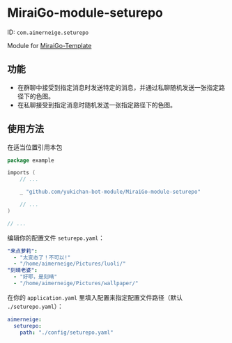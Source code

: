 # MiraiGo-module-seturepo

ID: `com.aimerneige.seturepo`

Module for [MiraiGo-Template](https://github.com/Logiase/MiraiGo-Template)

## 功能

- 在群聊中接受到指定消息时发送特定的消息，并通过私聊随机发送一张指定路径下的色图。
- 在私聊接受到指定消息时随机发送一张指定路径下的色图。

## 使用方法

在适当位置引用本包

```go
package example

imports (
    // ...

    _ "github.com/yukichan-bot-module/MiraiGo-module-seturepo"

    // ...
)

// ...
```

编辑你的配置文件 `seturepo.yaml`：

```yaml
"来点萝莉":
  - "太变态了！不可以!"
  - "/home/aimerneige/Pictures/luoli/"
"刻晴老婆":
  - "好耶，是刻晴"
  - "/home/aimerneige/Pictures/wallpaper/"
```

在你的 `application.yaml` 里填入配置来指定配置文件路径（默认 `./seturepo.yaml`）：

```yaml
aimerneige:
  seturepo:
    path: "./config/seturepo.yaml"
```
